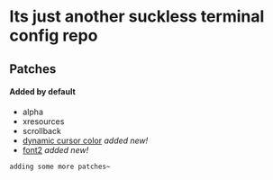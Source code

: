 # Its just another suckless terminal config repo
## Patches
#### Added by default
- alpha
- xresources
- scrollback
- [dynamic cursor color](https://st.suckless.org/patches/dynamic-cursor-color/st-dynamic-cursor-color-0.8.4.diff) *added new!*
- [font2](https://st.suckless.org/patches/font2/st-font2-0.8.5.diff) *added new!*

~~~I dont think i want to add any more patches
adding some more patches~

